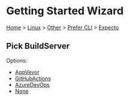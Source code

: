 <!--
GENERATED FILE - DO NOT EDIT
This file was generated by [MarkdownSnippets](https://github.com/SimonCropp/MarkdownSnippets).
Source File: /docs/mdsource/wiz/Linux_Other_Cli_Expecto.source.md
To change this file edit the source file and then run MarkdownSnippets.
-->

# Getting Started Wizard

[Home](/docs/wiz/readme.md) > [Linux](Linux.md) > [Other](Linux_Other.md) > [Prefer CLI](Linux_Other_Cli.md) > [Expecto](Linux_Other_Cli_Expecto.md)

## Pick BuildServer

Options:
 * [AppVeyor](Linux_Other_Cli_Expecto_AppVeyor.md)
 * [GitHubActions](Linux_Other_Cli_Expecto_GitHubActions.md)
 * [AzureDevOps](Linux_Other_Cli_Expecto_AzureDevOps.md)
 * [None](Linux_Other_Cli_Expecto_None.md)
